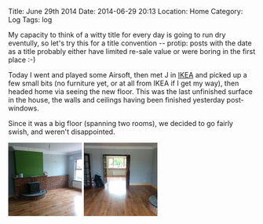 Title: June 29th 2014
Date: 2014-06-29 20:13
Location: Home
Category: Log
Tags: log

My capacity to think of a witty title for every day is going to run dry eventully, so let's try this for a title convention -- protip: posts with the date as a title probably either have limited re-sale value or were boring in the first place :-)

Today I went and played some Airsoft, then met J in [IKEA] and picked up a few small bits (no furniture yet, or at all from IKEA if I get my way), then headed home via seeing the new floor. This was the last unfinished surface in the house, the walls and ceilings having been finished yesterday post-windows.

Since it was a big floor (spanning two rooms), we decided to go fairly swish, and weren't disappointed.

<a href="/images/20140629-floor.jpg">![Floor!](/images/thumbs/thumbnail_square/20140629-floor.jpg)</a>
<a href="/images/20140629-floor2.jpg">![Floor!](/images/thumbs/thumbnail_square/20140629-floor2.jpg)</a>

  [IKEA]: http://www.ikea.ie/
